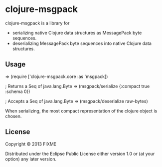 # clojure-msgpack

clojure-msgpack is a library for
* serializing native Clojure data structures as MessagePack byte sequences.
* deserializing MessagePack byte sequences into native Clojure data structures.

## Usage

=> (require ['clojure-msgpack.core :as 'msgpack])

; Returns a Seq of java.lang.Byte
=> (msgpack/serialize {:compact true :schema 0})

; Accepts a Seq of java.lang.Byte
=> (msgpack/deserialize raw-bytes)

When serializing, the most compact representation of the clojure object is
chosen.

## License

Copyright © 2013 FIXME

Distributed under the Eclipse Public License either version 1.0 or (at
your option) any later version.
